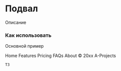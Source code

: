 # Подвал

Описание

### Как использовать
Основной пример

<s-footer>
    <s-nav class="justify-content-center">
        <s-nav-item>
            <s-nav-link href="#" class="text-muted">Home</s-nav-link>
        </s-nav-item>
        <s-nav-item>
            <s-nav-link href="#" class="text-muted">Features</s-nav-link>
        </s-nav-item>
        <s-nav-item>
            <s-nav-link href="#" class="text-muted">Pricing</s-nav-link>
        </s-nav-item>
        <s-nav-item>
            <s-nav-link href="#" class="text-muted">FAQs</s-nav-link>
        </s-nav-item>
        <s-nav-item>
            <s-nav-link href="#" class="text-muted">About</s-nav-link>
        </s-nav-item>
    </s-nav>
    <s-divider/>
    <s-footer-brand class="text-muted">&copy; 20xx A-Projects</s-footer-brand>
</s-footer>

``` vue
ТЗ
```
